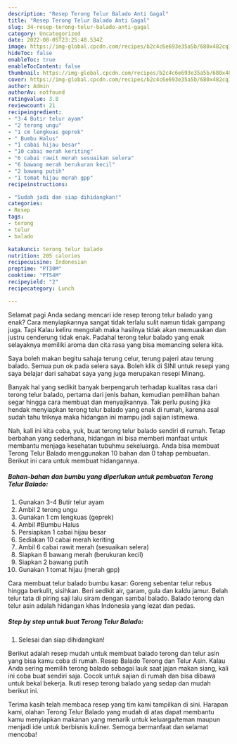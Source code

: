 ```yaml
---
description: "Resep Terong Telur Balado Anti Gagal"
title: "Resep Terong Telur Balado Anti Gagal"
slug: 34-resep-terong-telur-balado-anti-gagal
category: Uncategorized
date: 2022-08-05T23:25:48.534Z
image: https://img-global.cpcdn.com/recipes/b2c4c6e693e35a5b/680x482cq70/terong-telur-balado-foto-resep-utama.jpg
hideToc: false
enableToc: true
enableTocContent: false
thumbnail: https://img-global.cpcdn.com/recipes/b2c4c6e693e35a5b/680x482cq70/terong-telur-balado-foto-resep-utama.jpg
cover: https://img-global.cpcdn.com/recipes/b2c4c6e693e35a5b/680x482cq70/terong-telur-balado-foto-resep-utama.jpg
author: Admin
authorAv: notfound
ratingvalue: 3.8
reviewcount: 21
recipeingredient:
- "3-4 Butir telur ayam"
- "2 terong ungu"
- "1 cm lengkuas geprek"
- " Bumbu Halus"
- "1 cabai hijau besar"
- "10 cabai merah keriting"
- "6 cabai rawit merah sesuaikan selera"
- "6 bawang merah berukuran kecil"
- "2 bawang putih"
- "1 tomat hijau merah gpp"
recipeinstructions:

- "Sudah jadi dan siap dihidangkan!"
categories:
- Resep
tags:
- terong
- telur
- balado

katakunci: terong telur balado 
nutrition: 205 calories
recipecuisine: Indonesian
preptime: "PT30M"
cooktime: "PT54M"
recipeyield: "2"
recipecategory: Lunch

---
```



Selamat pagi Anda sedang mencari ide resep terong telur balado yang enak? Cara menyiapkannya sangat tidak terlalu sulit namun tidak gampang juga. Tapi Kalau keliru mengolah maka hasilnya tidak akan memuaskan dan justru cenderung tidak enak. Padahal terong telur balado yang enak selayaknya memiliki aroma dan cita rasa yang bisa memancing selera kita.


Saya boleh makan begitu sahaja terung celur, terung pajeri atau terung balado. Semua pun ok pada selera saya. Boleh klik di SINI untuk resepi yang saya belajar dari sahabat saya yang juga merupakan resepi Minang.

Banyak hal yang sedikit banyak berpengaruh terhadap kualitas rasa dari terong telur balado, pertama dari jenis bahan, kemudian pemilihan bahan segar hingga cara membuat dan menyajikannya. Tak perlu pusing jika hendak menyiapkan terong telur balado yang enak di rumah, karena asal sudah tahu triknya maka hidangan ini mampu jadi sajian istimewa.


Nah, kali ini kita coba, yuk, buat terong telur balado sendiri di rumah. Tetap berbahan yang sederhana, hidangan ini bisa memberi manfaat untuk membantu menjaga kesehatan tubuhmu sekeluarga. Anda bisa membuat Terong Telur Balado menggunakan 10 bahan dan 0 tahap pembuatan. Berikut ini cara untuk membuat hidangannya.

<!--inarticleads1-->

##### Bahan-bahan dan bumbu yang diperlukan untuk pembuatan Terong Telur Balado:

1. Gunakan 3-4 Butir telur ayam
1. Ambil 2 terong ungu
1. Gunakan 1 cm lengkuas (geprek)
1. Ambil  #Bumbu Halus
1. Persiapkan 1 cabai hijau besar
1. Sediakan 10 cabai merah keriting
1. Ambil 6 cabai rawit merah (sesuaikan selera)
1. Siapkan 6 bawang merah (berukuran kecil)
1. Siapkan 2 bawang putih
1. Gunakan 1 tomat hijau (merah gpp)


Cara membuat telur balado bumbu kasar: Goreng sebentar telur rebus hingga berkulit, sisihkan. Beri sedikit air, garam, gula dan kaldu jamur. Belah telur tata di piring saji lalu siram dengan sambal balado. Balado terong dan telur asin adalah hidangan khas Indonesia yang lezat dan pedas. 

<!--inarticleads2-->

##### Step by step untuk buat Terong Telur Balado:


1. Selesai dan siap dihidangkan!

Berikut adalah resep mudah untuk membuat balado terong dan telur asin yang bisa kamu coba di rumah. Resep Balado Terong dan Telur Asin. Kalau Anda sering memilih terong balado sebagai lauk saat jajan makan siang, kali ini coba buat sendiri saja. Cocok untuk sajian di rumah dan bisa dibawa untuk bekal bekerja. Ikuti resep terong balado yang sedap dan mudah berikut ini. 

Terima kasih telah membaca resep yang tim kami tampilkan di sini. Harapan kami, olahan Terong Telur Balado yang mudah di atas dapat membantu kamu menyiapkan makanan yang menarik untuk keluarga/teman maupun menjadi ide untuk berbisnis kuliner. Semoga bermanfaat dan selamat mencoba!
